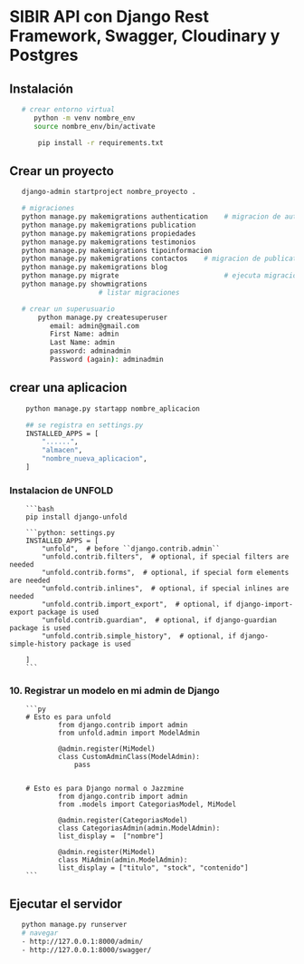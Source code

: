 # SIBIR API con Django Rest Framework, Swagger, Cloudinary y Postgres

## Instalación
```bash
   # crear entorno virtual
      python -m venv nombre_env
      source nombre_env/bin/activate

       pip install -r requirements.txt
```

## Crear un proyecto
```bash
   django-admin startproject nombre_proyecto .

   # migraciones
   python manage.py makemigrations authentication    # migracion de authentication
   python manage.py makemigrations publication 
   python manage.py makemigrations propiedades
   python manage.py makemigrations testimonios
   python manage.py makemigrations tipoinformacion
   python manage.py makemigrations contactos    # migracion de publication
   python manage.py makemigrations blog 
   python manage.py migrate                          # ejecuta migraciones 
   python manage.py showmigrations
                      # listar migraciones

   # crear un superusuario
       python manage.py createsuperuser
          email: admin@gmail.com
          First Name: admin
          Last Name: admin
          password: adminadmin
          Password (again): adminadmin
```


## crear una aplicacion
```bash
    python manage.py startapp nombre_aplicacion

    ## se registra en settings.py
    INSTALLED_APPS = [
        "......",
        "almacen",
        "nombre_nueva_aplicacion",
    ]
```


### Instalacion de UNFOLD
        ```bash
        pip install django-unfold

        ```python: settings.py
        INSTALLED_APPS = [
            "unfold",  # before ``django.contrib.admin``
            "unfold.contrib.filters",  # optional, if special filters are needed
            "unfold.contrib.forms",  # optional, if special form elements are needed
            "unfold.contrib.inlines",  # optional, if special inlines are needed
            "unfold.contrib.import_export",  # optional, if django-import-export package is used
            "unfold.contrib.guardian",  # optional, if django-guardian package is used
            "unfold.contrib.simple_history",  # optional, if django-simple-history package is used

        ]
        ```

### 10. Registrar un modelo en mi admin de Django

        ```py
        # Esto es para unfold
                from django.contrib import admin
                from unfold.admin import ModelAdmin

                @admin.register(MiModel)
                class CustomAdminClass(ModelAdmin):
                    pass


        # Esto es para Django normal o Jazzmine
                from django.contrib import admin
                from .models import CategoriasModel, MiModel

                @admin.register(CategoriasModel)
                class CategoriasAdmin(admin.ModelAdmin):
                list_display =  ["nombre"]

                @admin.register(MiModel)
                class MiAdmin(admin.ModelAdmin):
                list_display = ["titulo", "stock", "contenido"]
        ```


## Ejecutar el servidor
```bash
   python manage.py runserver
   # navegar  
   - http://127.0.0.1:8000/admin/
   - http://127.0.0.1:8000/swagger/
```
